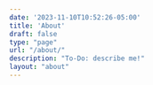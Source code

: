 ```yaml
---
date: '2023-11-10T10:52:26-05:00'
title: 'About'
draft: false
type: "page"
url: "/about/"
description: "To-Do: describe me!"
layout: "about"
---
```


